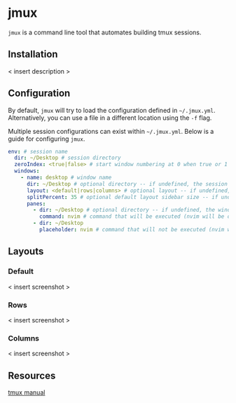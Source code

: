 # jmux

`jmux` is a command line tool that automates building tmux sessions.

## Installation

< insert description >

## Configuration

By default, `jmux` will try to load the configuration defined in `~/.jmux.yml`. Alternatively, you can use a file in a different location using the `-f` flag.

Multiple session configurations can exist within `~/.jmux.yml`. Below is a guide for configuring `jmux`.

```yaml
env: # session name
  dir: ~/Desktop # session directory
  zeroIndex: <true|false> # start window numbering at 0 when true or 1 when false
  windows:
    - name: desktop # window name
      dir: ~/Desktop # optional directory -- if undefined, the session directory is used
      layout: <default|rows|columns> # optional layout -- if undefined, the default layout is used
      splitPercent: 35 # optional default layout sidebar size -- if undefined, 35 is used
      panes:
        - dir: ~/Desktop # optional directory -- if undefined, the window directory is used
          command: nvim # command that will be executed (nvim will be open)
        - dir: ~/Desktop
          placeholder: nvim # command that will not be executed (nvim won't be open)
```

## Layouts

### Default
< insert screenshot >

### Rows
< insert screenshot >

### Columns
< insert screenshot >

## Resources

[tmux manual](https://man7.org/linux/man-pages/man1/tmux.1.html)
